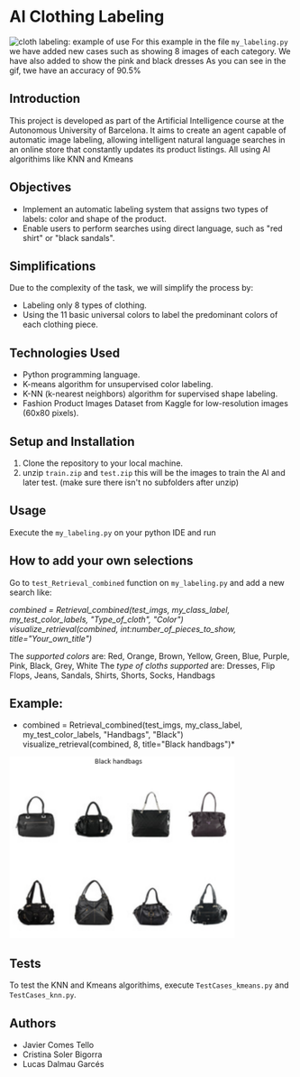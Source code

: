 # AI Clothing Labeling
![cloth labeling: example of use](./project%20images/labeling_example.gif)
For this example in the file `my_labeling.py` we have added new cases such as showing 8 images of each category. We have also added to show the pink and black dresses
As you can see in the gif, twe have an accuracy of 90.5%


## Introduction
This project is developed as part of the Artificial Intelligence course at the Autonomous University of Barcelona. 
It aims to create an agent capable of automatic image labeling, allowing intelligent natural language searches in an online store that constantly updates its product listings.
All using AI algorithims like KNN and Kmeans 

## Objectives
- Implement an automatic labeling system that assigns two types of labels: color and shape of the product.
- Enable users to perform searches using direct language, such as "red shirt" or "black sandals".

## Simplifications
Due to the complexity of the task, we will simplify the process by:
- Labeling only 8 types of clothing.
- Using the 11 basic universal colors to label the predominant colors of each clothing piece.

## Technologies Used
- Python programming language.
- K-means algorithm for unsupervised color labeling.
- K-NN (k-nearest neighbors) algorithm for supervised shape labeling.
- Fashion Product Images Dataset from Kaggle for low-resolution images (60x80 pixels).

## Setup and Installation
1. Clone the repository to your local machine.
2. unzip `train.zip` and `test.zip` this will be the images to train the AI and later test. (make sure there isn't no subfolders after unzip)


## Usage
Execute the `my_labeling.py` on your python IDE and run

## How to add your own selections   
Go to  `test_Retrieval_combined`  function on `my_labeling.py` and add a new search like:

*combined = Retrieval_combined(test_imgs, my_class_label, my_test_color_labels, "Type_of_cloth", "Color") 
visualize_retrieval(combined, int:number_of_pieces_to_show, title="Your_own_title")*

The *supported colors* are: Red, Orange, Brown, Yellow, Green, Blue, Purple, Pink, Black, Grey, White
The *type of cloths supported* are:  Dresses, Flip Flops, Jeans, Sandals, Shirts, Shorts, Socks, Handbags

## Example:
* combined = Retrieval_combined(test_imgs, my_class_label, my_test_color_labels, "Handbags", "Black")
  visualize_retrieval(combined, 8, title="Black handbags")*

<img src="./project%20images/Black_handbags_labeling_example.png" alt="example of use with black handbags" width="400"/>
  

## Tests
To test the KNN and Kmeans algorithims, execute `TestCases_kmeans.py` and `TestCases_knn.py`.

## Authors
 - Javier Comes Tello
 - Cristina Soler Bigorra
 - Lucas Dalmau Garcés

